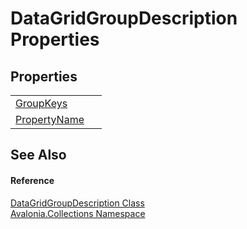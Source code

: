 # DataGridGroupDescription Properties




## Properties
<table>
<tr>
<td><a href="P_Avalonia_Collections_DataGridGroupDescription_GroupKeys">GroupKeys</a></td>
<td> </td>
</tr>
<tr>
<td><a href="P_Avalonia_Collections_DataGridGroupDescription_PropertyName">PropertyName</a></td>
<td> </td>
</tr>
</table>

## See Also


#### Reference
<a href="T_Avalonia_Collections_DataGridGroupDescription">DataGridGroupDescription Class</a>  
<a href="N_Avalonia_Collections">Avalonia.Collections Namespace</a>  
